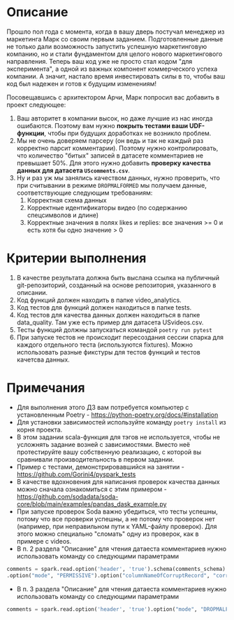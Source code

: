 # Описание

Прошло пол года с момента, когда в вашу дверь постучал менеджер из маркетинга Марк со своим первым заданием. 
Подготовленные данные не только дали возможность запустить успешную маркетинговую компанию, 
но и стали фундаментом для целого нового маркетингового направления.
Теперь ваш код уже не просто стал кодом "для эксперимента", а одной из важных компонент коммерческого успеха компании.
А значит, настало время инвестировать силы в то, чтобы ваш код был надежен и готов к будущим изменениям!

Посовещавшись с архитектором Арчи, Марк попросил вас добавить в проект следующее:
1. Ваш авторитет в компании высок, но даже лучшие из нас иногда ошибаются. 
Поэтому вам нужно **покрыть тестами ваши UDF-функции**, чтобы при будущих доработках не возникло проблем.
1. Мы не очень доверяем парсеру (он ведь и так не каждый раз корректно парсит комментарии). 
Поэтому нужно контролировать, что количество "битых" записей в датасете комментариев не превышает 50%. 
Для этого нужно добавить **проверку качества данных для датасета `UScomments.csv`**.
1. Ну и раз уж мы занялись качеством данных, нужно проверить, что при считывании в режиме `DROPMALFORMED` мы получаем данные,
соответствующие следующим требованиям:
   1. Корректная схема данных
   2. Корректные идентификаторы видео (по содержанию спецсимволов и длине)
   3. Корректные значения в полях likes и replies: все значения >= 0 и есть хотя бы одно значение > 0

# Критерии выполнения

1. В качестве результата должна быть выслана ссылка на публичный git-репозиторий, созданный на основе репозитория, указанного в описании.
2. Код функций должен находить в папке video_analytics.
1. Код тестов для функций должен находиться в папке tests.
2. Код тестов для качества данных должен находиться в папке data_quality. Там уже есть пример для датасета USvideos.csv.
2. Тесты функций должны запускаться командой `poetry run pytest`
3. При запуске тестов не происходит пересоздания сессии спарка для каждого отдельного теста (используются fixtures). 
Можно использовать разные фикстуры для тестов функций и тестов качетсва данных.

# Примечания

- Для выполнения этого ДЗ вам потребуется компьютер с установленным Poetry - https://python-poetry.org/docs/#installation 
- Для установки зависимостей используйте команду `poetry install` из корня проекта.
- В этом задании scala-функция для тэгов не используется, чтобы не усложнять задание возней с зависимостями.
Вместо неё протестируйте вашу собственную реализацию, с которой вы сравнивали производительность в первом задании.
- Пример с тестами, демонстрировавшийся на занятии - https://github.com/Gorini4/pyspark_tests
- В качестве вдохновения для написания проверок качества данных можно сначала ознакомиться с этим примером -
https://github.com/sodadata/soda-core/blob/main/examples/pandas_dask_example.py
- При запуске проверок Soda важно убедиться, что тесты успешны, потому что все проверки успешны, 
а не потому что проверок нет (например, при неправильном пути к YAML-файлу проверок). 
Для этого можно специально "сломать" одну из проверок, как в примере с videos. 
- В п. 2 раздела "Описание" для чтения датаеста комментариев нужно использовать команду со следующими параметрами

```python
comments = spark.read.option('header', 'true').schema(comments_schema) \
.option("mode", "PERMISSIVE").option("columnNameOfCorruptRecord", "corrupt_record").csv('datasets/UScomments.csv')
```
- В п. 3 раздела "Описание" для чтения датаеста комментариев нужно использовать команду со следующими параметрами

```python
comments = spark.read.option('header', 'true').option("mode", "DROPMALFORMED").schema(comments_schema).csv('datasets/UScomments.csv')
```

